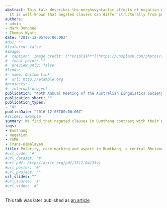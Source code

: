 ```yaml
---
abstract: This talk describes the morphosyntactic effects of negation on case and aspect marking in Bumthang, a language of central Bhutan in the Himalayas. We find that a negated clause contrasts with its positive counterpart in terms of both case marking on transitive subjects and on aspect marking on verbs.
  It is well-known that negated clauses can differ structurally from positive ones, and that they often show a restricted range of morphological possibilities, typically showing less 'transitive' features (after Hopper and Thompson 1980). The negation of clauses in Bumthang cuases deviations to canonical behaviour, with NPs and verbs splitting in different directions with respect to 'transitivity'. Noun phrases show more highly transitive behaviour in that ergative case marking (Donohue and Donohue 2016) is obligatorily present in more situations than in positive clauses. Verbs, on the other hand, show less transitive behaviour, in that perfective aspect (where the category of personal/impersonal is encoded) is not a permitted option.
authors:
- admin
- Mark Donohue
- Thomas Wyatt
date: "2017-12-05T00:00:00Z"
#doi: ""
#featured: false
#image:
#  caption: 'Image credit: [**Unsplash**](https://unsplash.com/photos/s9CC2SKySJM)'
#  focal_point: ""
#  preview_only: false
#links:
#- name: Custom Link
#  url: http://example.org
#projects:
#- internal-project
publication: "46th Annual Meeting of the Australian Linguistics Society, Monash University"
publication_short: ""
publication_types:
- "8"
publishDate: "2016-12-05T00:00:00Z"
#slides: example
summary: We find that negated clauses in Bumthang contrast with their positive counterparts in terms of both case marking on transitive subjects and on aspect marking on verbs.
tags:
- Bumthang
- Negation
- TAME
- Trans-Himalayan
title: Polarity, case marking and aspect in Bumthang, a central Bhutanese language
#url_code: '#'
#url_dataset: '#'
#url_pdf: http://arxiv.org/pdf/1512.04133v1
#url_poster: '#'
#url_project: ""
url_slides: ""
#url_source: '#'
#url_video: '#'
---
```

This talk was later published as [an article]()